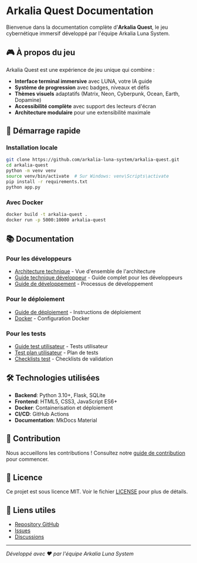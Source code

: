 # Arkalia Quest Documentation

Bienvenue dans la documentation complète d'**Arkalia Quest**, le jeu cybernétique immersif développé par l'équipe Arkalia Luna System.

## 🎮 À propos du jeu

Arkalia Quest est une expérience de jeu unique qui combine :
- **Interface terminal immersive** avec LUNA, votre IA guide
- **Système de progression** avec badges, niveaux et défis
- **Thèmes visuels** adaptatifs (Matrix, Neon, Cyberpunk, Ocean, Earth, Dopamine)
- **Accessibilité complète** avec support des lecteurs d'écran
- **Architecture modulaire** pour une extensibilité maximale

## 🚀 Démarrage rapide

### Installation locale
```bash
git clone https://github.com/arkalia-luna-system/arkalia-quest.git
cd arkalia-quest
python -m venv venv
source venv/bin/activate  # Sur Windows: venv\Scripts\activate
pip install -r requirements.txt
python app.py
```

### Avec Docker
```bash
docker build -t arkalia-quest .
docker run -p 5000:10000 arkalia-quest
```

## 📚 Documentation

### Pour les développeurs
- [Architecture technique](docs/ARCHITECTURE_TECHNIQUE.md) - Vue d'ensemble de l'architecture
- [Guide technique développeur](docs/GUIDE_TECHNIQUE_DEVELOPPEUR.md) - Guide complet pour les développeurs
- [Guide de développement](docs/GUIDE_DEVELOPPEMENT.md) - Processus de développement

### Pour le déploiement
- [Guide de déploiement](docs/GUIDE_DEPLOIEMENT.md) - Instructions de déploiement
- [Docker](docs/DOCKER_AUTH.md) - Configuration Docker

### Pour les tests
- [Guide test utilisateur](docs/GUIDE_TEST_UTILISATEUR.md) - Tests utilisateur
- [Test plan utilisateur](docs/TEST_PLAN_UTILISATEUR.md) - Plan de tests
- [Checklists test](docs/CHECKLISTS_TEST_UTILISATEUR.md) - Checklists de validation

## 🛠️ Technologies utilisées

- **Backend**: Python 3.10+, Flask, SQLite
- **Frontend**: HTML5, CSS3, JavaScript ES6+
- **Docker**: Containerisation et déploiement
- **CI/CD**: GitHub Actions
- **Documentation**: MkDocs Material

## 🤝 Contribution

Nous accueillons les contributions ! Consultez notre [guide de contribution](docs/CONTRIBUTING.md) pour commencer.

## 📄 Licence

Ce projet est sous licence MIT. Voir le fichier [LICENSE](LICENSE) pour plus de détails.

## 🔗 Liens utiles

- [Repository GitHub](https://github.com/arkalia-luna-system/arkalia-quest)
- [Issues](https://github.com/arkalia-luna-system/arkalia-quest/issues)
- [Discussions](https://github.com/arkalia-luna-system/arkalia-quest/discussions)

---

*Développé avec ❤️ par l'équipe Arkalia Luna System*
